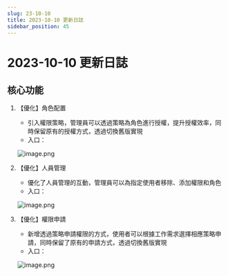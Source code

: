 ```yaml
---
slug: 23-10-10
title: 2023-10-10 更新日誌
sidebar_position: 45
---
```



# 2023-10-10 更新日誌


## 核心功能

1. 【優化】角色配置
    - 引入權限策略，管理員可以透過策略為角色進行授權，提升授權效率，同時保留原有的授權方式，透過切換舊版實現
    - 入口：

    ![image.png](/assets/1c19ee51eb11cc51a6c520255b4e693d.png)

2. 【優化】人員管理
    - 優化了人員管理的互動，管理員可以為指定使用者移除、添加權限和角色
    - 入口：

    ![image.png](/assets/f6ffad6cb416872a3db96244aa9e3c31.png)

3. 【優化】權限申請
    - 新增透過策略申請權限的方式，使用者可以根據工作需求選擇相應策略申請，同時保留了原有的申請方式，透過切換舊版實現
    - 入口：

    ![image.png](/assets/f0e037780756a02e1e1b3cc269573345.png)

